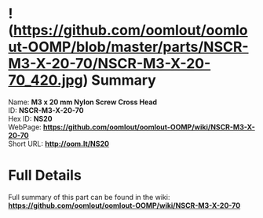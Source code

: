 
!(https://github.com/oomlout/oomlout-OOMP/blob/master/parts/NSCR-M3-X-20-70/NSCR-M3-X-20-70_420.jpg)
Summary
=================
  
Name: __M3 x 20 mm Nylon Screw Cross Head__    
ID: __NSCR-M3-X-20-70__   
Hex ID: __NS20__   
WebPage: __https://github.com/oomlout/oomlout-OOMP/wiki/NSCR-M3-X-20-70__   
Short URL: __http://oom.lt/NS20__   

Full Details
==========================
Full summary of this part can be found in the wiki:   
__https://github.com/oomlout/oomlout-OOMP/wiki/NSCR-M3-X-20-70__    

